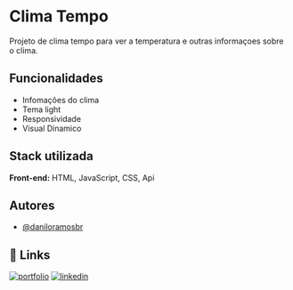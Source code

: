 # Clima Tempo
Projeto de clima tempo para ver a temperatura e outras informaçoes sobre o clima.




## Funcionalidades

- Infomações do clima
- Tema light
- Responsividade
- Visual Dinamico


## Stack utilizada

**Front-end:** HTML, JavaScript, CSS, Api 



## Autores

- [@daniloramosbr](https://www.github.com/daniloramosbr)


## 🔗 Links
[![portfolio](https://img.shields.io/badge/my_portfolio-000?style=for-the-badge&logo=ko-fi&logoColor=white)](https)
[![linkedin](https://img.shields.io/badge/linkedin-0A66C2?style=for-the-badge&logo=linkedin&logoColor=white)](https://www.linkedin.com/in/daniloramosbr)

